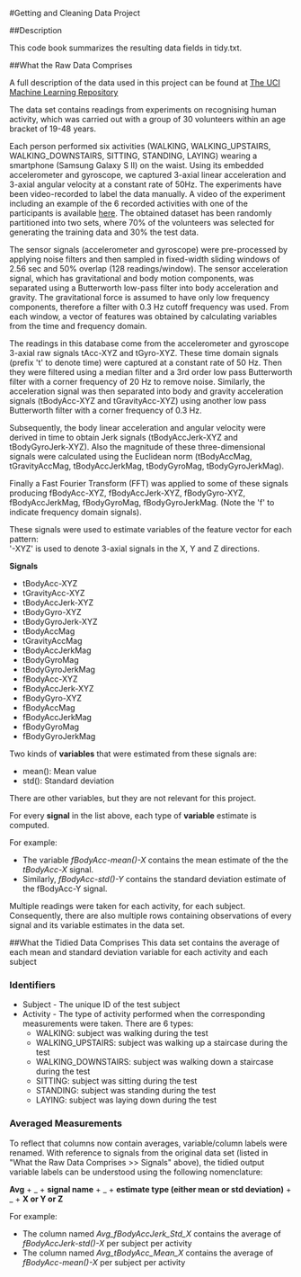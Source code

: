 ﻿#Getting and Cleaning Data Project

##Description

This code book summarizes the resulting data fields in tidy.txt. 


##What the Raw Data Comprises

A full description of the data used in this project can be found at [The UCI Machine Learning Repository](http://archive.ics.uci.edu/ml/datasets/Human+Activity+Recognition+Using+Smartphones)

The data set contains readings from experiments on recognising human activity, which was carried out with a group of 30 volunteers within an age bracket of 19-48 years. 

Each person performed six activities (WALKING, WALKING_UPSTAIRS, WALKING_DOWNSTAIRS, SITTING, STANDING, LAYING) wearing a smartphone (Samsung Galaxy S II) on the waist. Using its embedded accelerometer and gyroscope, we captured 3-axial linear acceleration and 3-axial angular velocity at a constant rate of 50Hz. The experiments have been video-recorded to label the data manually. A video of the experiment including an example of the 6 recorded activities with one of the participants is available [here](http://www.youtube.com/watch?v=XOEN9W05_4A). The obtained dataset has been randomly partitioned into two sets, where 70% of the volunteers was selected for generating the training data and 30% the test data.

The sensor signals (accelerometer and gyroscope) were pre-processed by applying noise filters and then sampled in fixed-width sliding windows of 2.56 sec and 50% overlap (128 readings/window). The sensor acceleration signal, which has gravitational and body motion components, was separated using a Butterworth low-pass filter into body acceleration and gravity. The gravitational force is assumed to have only low frequency components, therefore a filter with 0.3 Hz cutoff frequency was used. From each window, a vector of features was obtained by calculating variables from the time and frequency domain.

The readings in this database come from the accelerometer and gyroscope 3-axial raw signals tAcc-XYZ and tGyro-XYZ. These time domain signals (prefix 't' to denote time) were captured at a constant rate of 50 Hz. Then they were filtered using a median filter and a 3rd order low pass Butterworth filter with a corner frequency of 20 Hz to remove noise. Similarly, the acceleration signal was then separated into body and gravity acceleration signals (tBodyAcc-XYZ and tGravityAcc-XYZ) using another low pass Butterworth filter with a corner frequency of 0.3 Hz. 

Subsequently, the body linear acceleration and angular velocity were derived in time to obtain Jerk signals (tBodyAccJerk-XYZ and tBodyGyroJerk-XYZ). Also the magnitude of these three-dimensional signals were calculated using the Euclidean norm (tBodyAccMag, tGravityAccMag, tBodyAccJerkMag, tBodyGyroMag, tBodyGyroJerkMag). 

Finally a Fast Fourier Transform (FFT) was applied to some of these signals producing fBodyAcc-XYZ, fBodyAccJerk-XYZ, fBodyGyro-XYZ, fBodyAccJerkMag, fBodyGyroMag, fBodyGyroJerkMag. (Note the 'f' to indicate frequency domain signals). 

These signals were used to estimate variables of the feature vector for each pattern:  
'-XYZ' is used to denote 3-axial signals in the X, Y and Z directions.

**Signals**
* tBodyAcc-XYZ
* tGravityAcc-XYZ
* tBodyAccJerk-XYZ
* tBodyGyro-XYZ
* tBodyGyroJerk-XYZ
* tBodyAccMag
* tGravityAccMag
* tBodyAccJerkMag
* tBodyGyroMag
* tBodyGyroJerkMag
* fBodyAcc-XYZ
* fBodyAccJerk-XYZ
* fBodyGyro-XYZ
* fBodyAccMag
* fBodyAccJerkMag
* fBodyGyroMag
* fBodyGyroJerkMag

Two kinds of **variables** that were estimated from these signals are: 
* mean(): Mean value
* std(): Standard deviation

There are other variables, but they are not relevant for this project.

For every **signal** in the list above, each type of **variable** estimate is computed. 

For example:
* The variable _fBodyAcc-mean()-X_ contains the mean estimate of the the _tBodyAcc-X_ signal. 
* Similarly, _fBodyAcc-std()-Y_ contains the standard deviation estimate of the fBodyAcc-Y signal.

Multiple readings were taken for each activity, for each subject. Consequently, there are also multiple rows containing observations of every signal and its variable estimates in the data set.


##What the Tidied Data Comprises
This data set contains the average of each mean and standard deviation variable for each activity and each subject


### Identifiers
* Subject - The unique ID of the test subject
* Activity - The type of activity performed when the corresponding measurements were taken. There are 6 types:
  * WALKING: subject was walking during the test
  * WALKING_UPSTAIRS: subject was walking up a staircase during the test
  * WALKING_DOWNSTAIRS: subject was walking down a staircase during the test
  * SITTING: subject was sitting during the test
  * STANDING: subject was standing during the test
  * LAYING: subject was laying down during the test

### Averaged Measurements
To reflect that columns now contain averages, variable/column labels were renamed. With reference to signals from the original data set (listed in "What the Raw Data Comprises >> Signals" above), the tidied output variable labels can be understood using the following nomenclature:

**Avg** + _ + **signal name** + _ + **estimate type (either mean or std deviation)** + _ + **X or Y or Z**

For example:
* The column named _Avg_fBodyAccJerk_Std_X_ contains the average of _fBodyAccJerk-std()-X_ per subject per activity
* The column named _Avg_tBodyAcc_Mean_X_ contains the average of _fBodyAcc-mean()-X_ per subject per activity

